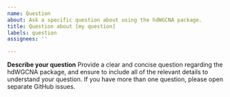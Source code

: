 ```yaml
---
name: Question
about: Ask a specific question about using the hdWGCNA package.
title: Question about [my question]
labels: question
assignees: ''

---
```


**Describe your question** 
Provide a clear and concise question regarding the hdWGCNA package, and ensure to include all of the relevant details to understand your question. If you have more than one question, please open separate GitHub issues.
